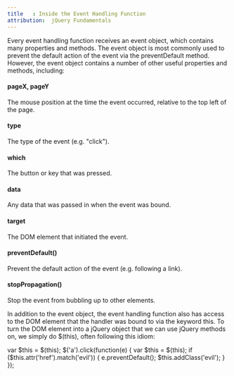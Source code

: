 ```yaml
---
title   : Inside the Event Handling Function
attribution:  jQuery Fundamentals
---
```

Every event handling function receives an event object, which contains many
properties and methods.  The event object is most commonly used to prevent the
default action of the event via the preventDefault method.  However, the event
object contains a number of other useful properties and methods, including:

#### pageX, pageY

The mouse position at the time the event occurred, relative to the top left of
the page.

#### type

The type of the event (e.g. "click").

#### which

The button or key that was pressed.

#### data

Any data that was passed in when the event was bound.

#### target

The DOM element that initiated the event.

#### preventDefault()

Prevent the default action of the event (e.g. following a link).

#### stopPropagation()

Stop the event from bubbling up to other elements.

In addition to the event object, the event handling function also has access to
the DOM element that the handler was bound to via the keyword this.  To turn
the DOM element into a jQuery object that we can use jQuery methods on, we
simply do $(this), often following this idiom:

<javascript>
    var $this = $(this);
</javascript>

<javascript caption="Preventing a link from being followed">
    $('a').click(function(e) {
        var $this = $(this);
        if ($this.attr('href').match('evil')) {
            e.preventDefault();
            $this.addClass('evil');
        }
    });
</javascript>
